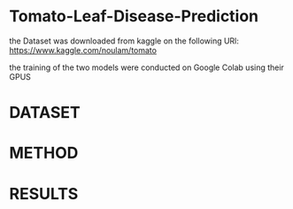 # Tomato-Leaf-Disease-Prediction

the Dataset was downloaded from kaggle on the following URl:
https://www.kaggle.com/noulam/tomato

the training of the two models were conducted on Google Colab using their GPUS

# DATASET


# METHOD


# RESULTS
